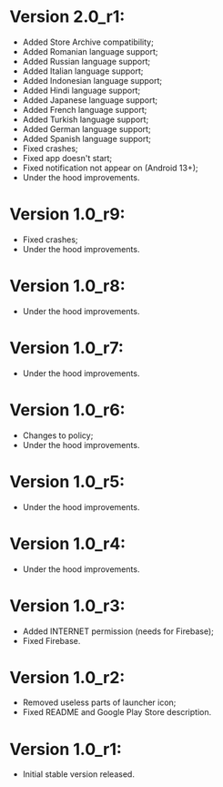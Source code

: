 # Version 2.0_r1:
- Added Store Archive compatibility;
- Added Romanian language support;
- Added Russian language support;
- Added Italian language support;
- Added Indonesian language support;
- Added Hindi language support;
- Added Japanese language support;
- Added French language support;
- Added Turkish language support;
- Added German language support;
- Added Spanish language support;
- Fixed crashes;
- Fixed app doesn't start;
- Fixed notification not appear on (Android 13+);
- Under the hood improvements.

# Version 1.0_r9:
- Fixed crashes;
- Under the hood improvements.

# Version 1.0_r8:
- Under the hood improvements.

# Version 1.0_r7:
- Under the hood improvements.

# Version 1.0_r6:
- Changes to policy;
- Under the hood improvements.

# Version 1.0_r5:
- Under the hood improvements.

# Version 1.0_r4:
- Under the hood improvements.

# Version 1.0_r3:
- Added INTERNET permission (needs for Firebase);
- Fixed Firebase.

# Version 1.0_r2:
- Removed useless parts of launcher icon;
- Fixed README and Google Play Store description.

# Version 1.0_r1:
- Initial stable version released.